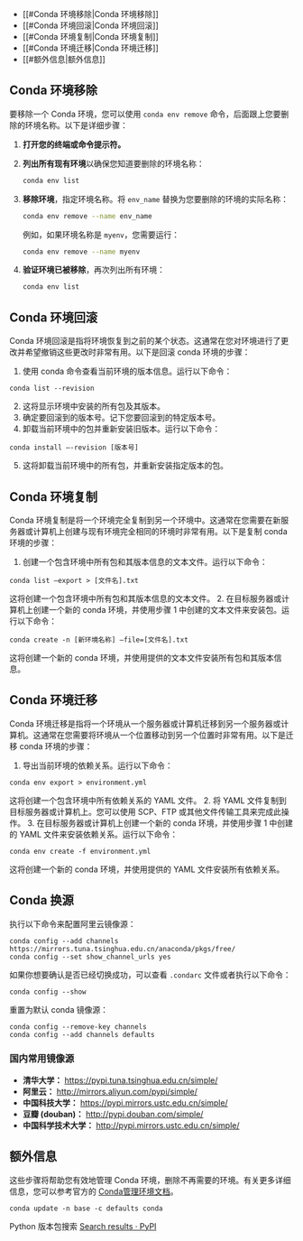 
- [[#Conda 环境移除|Conda 环境移除]]
- [[#Conda 环境回滚|Conda 环境回滚]]
- [[#Conda 环境复制|Conda 环境复制]]
- [[#Conda 环境迁移|Conda 环境迁移]]
- [[#额外信息|额外信息]]

## Conda 环境移除

要移除一个 Conda 环境，您可以使用 `conda env remove` 命令，后面跟上您要删除的环境名称。以下是详细步骤：
1. **打开您的终端或命令提示符。**
2. **列出所有现有环境**以确保您知道要删除的环境名称：

   ```bash
   conda env list
   ```

3. **移除环境**，指定环境名称。将 `env_name` 替换为您要删除的环境的实际名称：

   ```bash
   conda env remove --name env_name
   ```

   例如，如果环境名称是 `myenv`，您需要运行：

   ```bash
   conda env remove --name myenv
   ```

4. **验证环境已被移除**，再次列出所有环境：

   ```bash
   conda env list
   ```

## Conda 环境回滚

Conda 环境回滚是指将环境恢复到之前的某个状态。这通常在您对环境进行了更改并希望撤销这些更改时非常有用。以下是回滚 conda 环境的步骤：

1. 使用 conda 命令查看当前环境的版本信息。运行以下命令：

```shell
conda list --revision
```

2. 这将显示环境中安装的所有包及其版本。
3. 确定要回滚到的版本号。记下您要回滚到的特定版本号。
4. 卸载当前环境中的包并重新安装旧版本。运行以下命令：

```shell
conda install —-revision [版本号]
```

5. 这将卸载当前环境中的所有包，并重新安装指定版本的包。

## Conda 环境复制

Conda 环境复制是将一个环境完全复制到另一个环境中。这通常在您需要在新服务器或计算机上创建与现有环境完全相同的环境时非常有用。以下是复制 conda 环境的步骤：
1. 创建一个包含环境中所有包和其版本信息的文本文件。运行以下命令：

```shell
conda list —export > [文件名].txt
```

这将创建一个包含环境中所有包和其版本信息的文本文件。
2. 在目标服务器或计算机上创建一个新的 conda 环境，并使用步骤 1 中创建的文本文件来安装包。运行以下命令：

```shell
conda create -n [新环境名称] —file=[文件名].txt
```

这将创建一个新的 conda 环境，并使用提供的文本文件安装所有包和其版本信息。

## Conda 环境迁移

Conda 环境迁移是指将一个环境从一个服务器或计算机迁移到另一个服务器或计算机。这通常在您需要将环境从一个位置移动到另一个位置时非常有用。以下是迁移 conda 环境的步骤：
1. 导出当前环境的依赖关系。运行以下命令：

```shell
conda env export > environment.yml
```

这将创建一个包含环境中所有依赖关系的 YAML 文件。
2. 将 YAML 文件复制到目标服务器或计算机上。您可以使用 SCP、FTP 或其他文件传输工具来完成此操作。
3. 在目标服务器或计算机上创建一个新的 conda 环境，并使用步骤 1 中创建的 YAML 文件来安装依赖关系。运行以下命令：

```shell
conda env create -f environment.yml
```

这将创建一个新的 conda 环境，并使用提供的 YAML 文件安装所有依赖关系。

## Conda 换源

执行以下命令来配置阿里云镜像源：

```shell
conda config --add channels https://mirrors.tuna.tsinghua.edu.cn/anaconda/pkgs/free/
conda config --set show_channel_urls yes
```

如果你想要确认是否已经切换成功，可以查看 `.condarc` 文件或者执行以下命令：

```shell
conda config --show
```

重置为默认 conda 镜像源：

```shell
conda config --remove-key channels
conda config --add channels defaults
```

### 国内常用镜像源

- **清华大学：** https://pypi.tuna.tsinghua.edu.cn/simple/
- **阿里云：** http://mirrors.aliyun.com/pypi/simple/
- **中国科技大学：** https://pypi.mirrors.ustc.edu.cn/simple/
- **豆瓣 (douban)：** http://pypi.douban.com/simple/
- **中国科学技术大学：** http://pypi.mirrors.ustc.edu.cn/simple/

## 额外信息

这些步骤将帮助您有效地管理 Conda 环境，删除不再需要的环境。有关更多详细信息，您可以参考官方的 [Conda管理环境文档](https://docs.conda.io/projects/conda/en/latest/user-guide/tasks/manage-environments.html#removing-an-environment)。

```shell
conda update -n base -c defaults conda
```

Python 版本包搜索
[Search results · PyPI](https://pypi.org/search/)